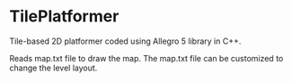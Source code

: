 # TilePlatformer

Tile-based 2D platformer coded using Allegro 5 library in C++. 

Reads map.txt file to draw the map. The map.txt file can be customized to change the level layout. 
